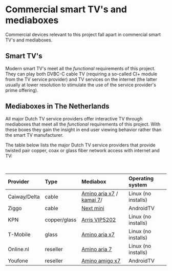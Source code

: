 # Commercial smart TV's and mediaboxes

Commercial devices relevant to this project fall apart in commercial smart TV's and mediaboxes.

## Smart TV's
Modern smart TV's meet all the *functional* requirements of this project. They can play both DVBC-C cable TV (requiring a so-called CI+ module from the TV service provider) and TV services on the internet (the latter usually at lower resolution to stimulate the use of the service provider's prime offering).

## Mediaboxes in The Netherlands
All major Dutch TV service providers offer interactive TV through mediaboxes that meet all the *functional* requirements of this project. With these boxes they gain the insight in end user viewing behavior rather than the smart TV manufacturer.

The table below lists the major Dutch TV service providers that provide twisted pair copper, coax or glass fiber network access with internet and TV:

&nbsp;

|Provider  | Type          | Mediabox | Operating system
|:---------|:--------------|:----------|:--
|Caiway/Delta    | cable         | [Amino aria x7](https://www.amino.tv/aria-7x/) / [kamai 7](https://www.amino.tv/kamai-7x/)/| Linux (no installs)
|Ziggo     | cable         | [Next mini](https://community.ziggo.nl/t5/Tips-van-Ziggo/Ziggo-Next-Mini-de-technische-specificaties/ba-p/937228) | AndroidTV
|KPN       | copper/glass  | [Arris VIP5202](https://www.commscope.com/product-type/broadband-video-devices/video-devices/set-tops/video-devices-for-android-tv/vip5202/) | Linux (no installs)
|T-Mobile  | glass         | [Amino aria x7](https://www.amino.tv/aria-7x/) | Linux (no installs)
|Online.nl | reseller      | [Amino aria 7](https://www.amino.tv/aria-7/) | Linux (no installs)
|Youfone   | reseller      | [Amino amigo x7](https://www.amino.tv/amigo-7x/)  | AndroidTV


